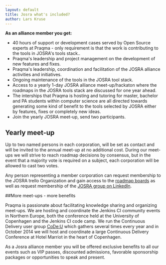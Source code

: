 ```yaml
---
layout: default
title: Josra what's included?
author: Lars Kruse
---
```


__As an alliance member you get:__

* 40 hours of support or development cases served by Open Source experts at Praqma - only requirement is that the work is contributing to the tools in JOSRA's tools stack..
* Praqma's leadership and project management on the development of new features and fixes.
* Praqma's leadership, coordination and facilitation of the JOSRA alliance activities and initiatives.
* Ongoing maintenance of the tools in the JOSRA tool stack.
* Access to a yearly 1-day JOSRA alliance meet-up/hackaton where the roadmaps in the JOSRA tools stack are discussed for one year ahead.
* The interships that Praqma is hosting and tutoring for master, bachelor and PA students within computer science are all directed towards generating some kind of benefit to the tools selected by JOSRA either by features, fixes or completely new ideas.
* Join the yearly JOSRA meet-up, send two participants. 

## Yearly meet-up

Up to two named persons in each corporation, will be set as contact and will be invited to the annual meet-up at no additional cost. During our meet-ups we will strive to reach roadmap decisions by consensus, but in the event that a majority vote is required on a subject, each corporation will be allowed to cast two votes.

Any person representing a member corporation can request membership to the JOSRA trello Organization and gain access to the [roadmap boards](www.trello.com/josra) as well as request membership of the [JOSRA group on LinkedIn](https://www.linkedin.com/groups/Joint-Open-Source-Roadmap-Alliance-7403229).

##More meet-ups - more benefits

Praqma is passionate about facilitating knowledge sharing and organizing meet-ups. We are hosting and coordinate the Jenkins CI community events in Northern Europe, both the conference held at the University of Copenhagen and the Jenkins CI code camp. We run the Continuous Delivery user group [CoDe:U](http://www.codeu.eu/) which gathers several times every year and in October 2014 we will host and coordinate a large Continuous Delivery Conference at Hotel Marriot in the heart of Copenhagen.

As a Josra alliance member you will be offered exclusive benefits to all our events such as VIP passes, discounted admissions, favorable sponsorship packages or opportunities to speak and present.
